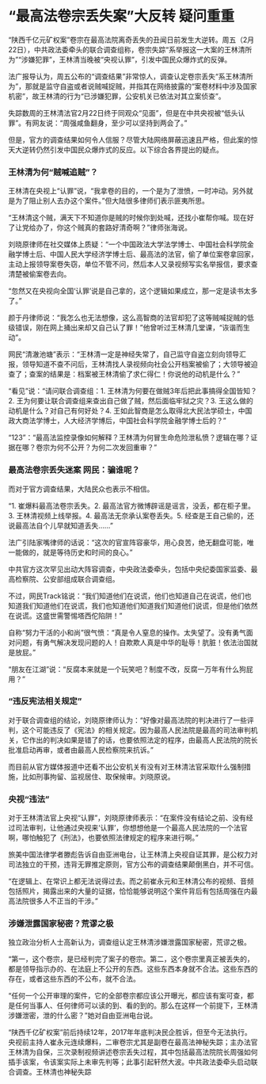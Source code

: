 # “最高法卷宗丢失案”大反转 疑问重重

“陕西千亿元矿权案”卷宗在最高法院离奇丢失的丑闻日前发生大逆转。周五（2月22日），中共政法委牵头的联合调查组称，卷宗失踪“系举报这一大案的王林清所为”“涉嫌犯罪”，王林清当晚被“央视认罪”，引发中国民众爆炸式的反弹。

法广报导认为，周五公布的“调查结果”非常惊人，调查认定卷宗丢失“系王林清所为”，那就是监守自盗或者说贼喊捉贼，并指其在网络披露的“案卷材料中涉及国家机密”，故王林清的行为“已涉嫌犯罪，公安机关已依法对其立案侦查”。

失踪数周的王林清法官2月22日终于同观众“见面”，但是在中共央视被“低头认罪”。有网友说：“周强咸鱼翻身，至少可以坚持到两会了。”

但是，官方的调查结果如何令人信服？尽管大陆网络屏蔽迅速且严格，但此案的惊天大逆转仍然引发中国民众爆炸式的反应。以下综合各界提出的疑点。

### 王林清为何“贼喊追贼”？

王林清在央视上“认罪”说，“我拿卷的目的，一个是为了泄愤，一时冲动。另外就是为了阻止别人去办这个案件。”但大陆很多律师们表示匪夷所思。

“王林清这个贼，满天下不知道你是贼的时候你到处喊，还找小崔帮你喊。现在好了让党给办了，你这个贼真的套路好清奇啊？”律师张海说。

刘晓原律师在社交媒体上质疑：“一个中国政法大学法学博士、中国社会科学院金融学博士后、中国人民大学经济学博士后、最高法的法官，偷了单位案卷拿回家，主动上报领导案卷失窃，单位不管不问，然后本人又录视频写实名举报信，要求查清楚被偷案卷去向。

“忽然又在央视向全国‘认罪’说是自己拿的，这个逻辑如果成立，那一定是读书太多了。”

颜于丹律师说：“我怎么也无法想像，这么高智商的法官却犯了这等贼喊捉贼的低级错误，刚在网上捅出来却又自己认了罪！”他曾听过王林清几堂课，“诙谐而生动”。

网民“清澈池塘”表示：“王林清一定是神经失常了，自己监守自盗立刻向领导汇报，领导知道不查不问后，王林清找人录视频向社会公开档案被偷了；大领导被迫查了；查案的结果是：档案被王林清偷了求仁得仁！你说他的动机是什么？”

“看见”说：“请问联合调查组：1. 王林清为何要在做贼3年后把此事搞得全国皆知？2. 王为何要让联合调查组来查出自己做了贼，然后面临牢狱之灾？3. 王这么做的动机是什么？对自己有何好处？4. 王如此智商是怎么取得北大民法学硕士，中国政大商法学博士，人大经济学博后，中国社会科学院金融学博士后的？​​”

“123”：“最高法监控录像如何解释？王林清为何冒生命危险泄私愤？逻辑在哪？证据在哪？卷宗为何不公开？为何二次发回重审？”

### 最高法卷宗丢失迷案 网民：骗谁呢？

而对于官方调查结果，大陆民众也表示不相信。

“1. 崔爆料最高法卷宗丢失。2. 最高法官方微博辟谣是谣言，没丢，都在柜子里。3. 王林清视频上线举报。4. 最高法无奈承认案卷丢失。5. 经查是王自己偷的，还说最高法自个儿早就知道丢失……”

法广引陆家嘴律师的话说：“这次的官宣阵容豪华，用心良苦，绝无翻盘可能，唯一能做的，就是等待历史和时间的良心。”

中共官方这次罕见出动大阵容调查，中央政法委牵头，包括中央纪委国家监委、最高检察院、公安部组成联合调查组。

不过，网民Track铭说：“我们知道他们在说谎，他们也知道自己在说谎，他们也知道我们知道他们在说谎，我们也知道他们知道我们知道他们说谎，但是他们依然在说谎。这盛世需警惕塔西佗陷阱！”

自称“努力干活的小和尚”很气愤：“真是令人窒息的操作。太失望了。没有勇气面对问题，有勇气解决发现问题的人！自欺欺人真是中华的耻辱！肮脏！依法治国就是放屁。”

“朋友在江湖”说：“反腐本来就是一个玩笑吧？制度不改，反腐一万年有什么狗屁用？”

### “违反宪法相关规定”

对于联合调查组的结论，刘晓原律师认为：“好像对最高法院的判决进行了一些评判，这个可能违反了《宪法》的相关规定。因为最高人民法院是最高的司法审判机关，它作出的判决如果是错了的话，也要依照法定的程序，由最高人民法院的院长批准启动再审，或者由最高人民检察院来抗诉。”

而目前从官方媒体报道中还看不出公安机关有没有对王林清法官采取什么强制措施，比如刑事拘留、监视居住、取保候审。刘晓原说。

### 央视“违法”

对于王林清法官上央视“认罪”，刘晓原律师表示：“在案件没有结论之前、没有经过司法审判，让他通过央视来‘认罪’，你想想他是一个最高人民法院的一个法官啊，哪怕触犯了《刑法》，也要依照法律规定的程序来进行啊。”

旅美中国法律学者滕彪告诉自由亚洲电台，让王林清上央视自证其罪，是公权力对司法独立的干预，违背无罪推定原则，官方公布的调查结果颠倒黑白，并不可信。

“在逻辑上、在常识上都无法说得过去。而之前崔永元和王林清公布的视频、音频包括照片，揭露出来的大量的证据，恰恰能够说明这个案件背后有包括周强在内最高法院很多人不正当的干涉。”

### 涉嫌泄露国家秘密？荒谬之极

独立政治分析人士高新认为，调查组认定王林清涉嫌泄露国家秘密，荒谬之极。

“第一，这个卷宗，是已经判完了案子的卷宗。第二，这个卷宗里真正被丢失的，都是领导指示办的、在法庭上不公开的东西。这些东西本身就不合法。这些东西的存在，或者这些东西的不公布，就不合法。

“任何一个公开审理的案件，它的全部卷宗都应该公开曝光，都应该有案可查，都是任何当事人、任何律师可以读的到、看的到的。那么在这样一个前提下，王林清涉嫌泄密，泄的什么密？”她对自由亚洲电台说。

“陕西千亿矿权案”前后持续12年，2017年年底判决民企胜诉，但至今无法执行。央视前主持人崔永元连续爆料，二审卷宗尤其是副卷在最高法神秘失踪；主办法官王林清为自保，三次录制视频讲述卷宗丢失过程，其中包括最高法院院长周强如何插手该案，令该案实际上未审先判等；此事引起轩然大波。中共政法委牵头启动联合调查。王林清也神秘失踪